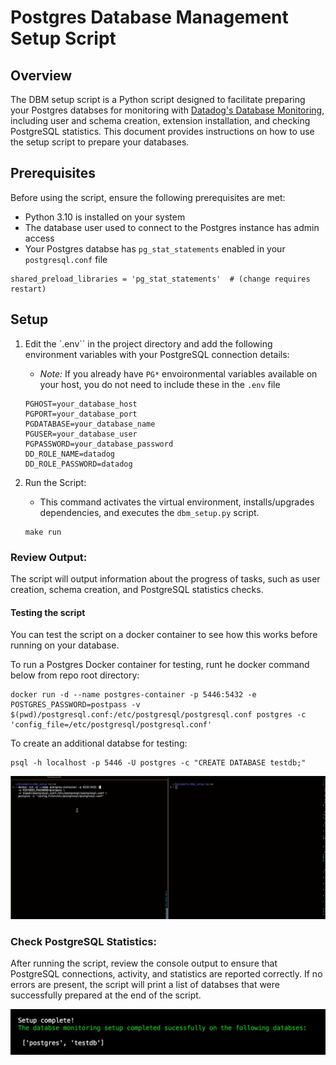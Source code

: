 # Postgres Database Management Setup Script 

## Overview

The DBM setup script is a Python script designed to facilitate preparing your Postgres databses for monitoring with [Datadog's Database Monitoring](https://docs.datadoghq.com/database_monitoring/setup_postgres/selfhosted/?tab=postgres15), including user and schema creation, extension installation, and checking PostgreSQL statistics. This document provides instructions on how to use the setup script to prepare your databases. 

## Prerequisites

Before using the script, ensure the following prerequisites are met:

- Python 3.10 is installed on your system
- The database user used to connect to the Postgres instance has admin access
- Your Postgres databse has `pg_stat_statements` enabled in your `postgresql.conf` file
```
shared_preload_libraries = 'pg_stat_statements'  # (change requires restart)
```

## Setup

1. Edit the `.env`` in the project directory and add the following environment variables with your PostgreSQL connection details:
    * *Note:* If you already have `PG*` envoironmental variables available on your host, you do not need to include these in the `.env` file
   ```
   PGHOST=your_database_host
   PGPORT=your_database_port
   PGDATABASE=your_database_name
   PGUSER=your_database_user
   PGPASSWORD=your_database_password
   DD_ROLE_NAME=datadog
   DD_ROLE_PASSWORD=datadog
   ```

2. Run the Script:
   * This command activates the virtual environment, installs/upgrades dependencies, and executes the `dbm_setup.py` script.


   ```
   make run
   ```

### Review Output:
The script will output information about the progress of tasks, such as user creation, schema creation, and PostgreSQL statistics checks.

#### Testing the script
You can test the script on a docker container to see how this works before running on your database.

To run a Postgres Docker container for testing, runt he docker command below from repo root directory:
```
docker run -d --name postgres-container -p 5446:5432 -e POSTGRES_PASSWORD=postpass -v $(pwd)/postgresql.conf:/etc/postgresql/postgresql.conf postgres -c 'config_file=/etc/postgresql/postgresql.conf'
```

To create an additional databse for testing:
```
psql -h localhost -p 5446 -U postgres -c "CREATE DATABASE testdb;"
```

![Alt text](<./img/Screen Recording 2023-11-28 at 10.11.06 AM.gif>)

### Check PostgreSQL Statistics:
After running the script, review the console output to ensure that PostgreSQL connections, activity, and statistics are reported correctly. If no errors are present, the script will print a list of databses that were successfully prepared at the end of the script.

![Alt text](<./img/Image 2023-11-28 at 11.03.44 AM.jpg>)
